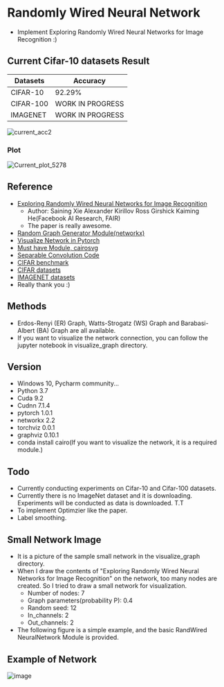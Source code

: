 # Randomly Wired Neural Network
- Implement Exploring Randomly Wired Neural Networks for Image Recognition :)

## Current Cifar-10 datasets Result
Datasets | Accuracy
---------|----------
CIFAR-10 | 92.29%
CIFAR-100 | WORK IN PROGRESS
IMAGENET | WORK IN PROGRESS

![current_acc2](https://user-images.githubusercontent.com/22078438/56079579-c4d1c100-5e31-11e9-9908-ccbb338265ee.PNG)

### Plot
![Current_plot_5278](https://user-images.githubusercontent.com/22078438/56079576-b8e5ff00-5e31-11e9-96eb-341dd851fefe.png)

## Reference
- [Exploring Randomly Wired Neural Networks for Image Recognition](https://arxiv.org/pdf/1904.01569.pdf)
  - Author: Saining Xie Alexander Kirillov Ross Girshick Kaiming He(Facebook AI Research, FAIR)
  - The paper is really awesome.
- [Random Graph Generator Module(networkx)](https://networkx.github.io/documentation/networkx-1.10/reference/generators.html)
- [Visualize Network in Pytorch](https://github.com/szagoruyko/pytorchviz)
- [Must have Module, cairosvg](https://cairosvg.org/)
- [Separable Convolution Code](https://github.com/tstandley/Xception-PyTorch/blob/master/xception.py)
- [CIFAR benchmark](https://github.com/kuangliu/pytorch-cifar)
- [CIFAR datasets](https://www.cs.toronto.edu/~kriz/cifar.html)
- [IMAGENET datasets](http://www.image-net.org/)
- Really thank you :)

## Methods
- Erdos-Renyi (ER) Graph, Watts-Strogatz (WS) Graph and Barabasi-Albert (BA) Graph are all available.
- If you want to visualize the network connection, you can follow the jupyter notebook in visualize_graph directory.

## Version
- Windows 10, Pycharm community...
- Python 3.7
- Cuda 9.2
- Cudnn 7.1.4
- pytorch 1.0.1
- networkx 2.2
- torchviz 0.0.1
- graphviz 0.10.1
- conda install cairo(If you want to visualize the network, it is a required module.)

## Todo
- Currently conducting experiments on Cifar-10 and Cifar-100 datasets.
- Currently there is no ImageNet dataset and it is downloading. Experiments will be conducted as data is downloaded. T.T
- To implement Optimzier like the paper.
- Label smoothing.

## Small Network Image
- It is a picture of the sample small network in the visualize_graph directory.
- When I draw the contents of "Exploring Randomly Wired Neural Networks for Image Recognition" on the network, too many nodes are created. So I tried to draw a small network for visualization.
  - Number of nodes: 7
  - Graph parameters(probability P): 0.4
  - Random seed: 12
  - In_channels: 2
  - Out_channels: 2
- The following figure is a simple example, and the basic RandWired NeuralNetwork Module is provided.

## Example of Network
![image](https://user-images.githubusercontent.com/22078438/55872389-d1eb7780-5bc7-11e9-95a6-7e053cefd1be.png)
